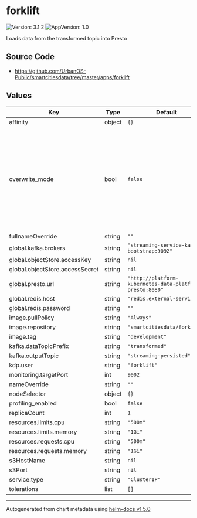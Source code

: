 # forklift

![Version: 3.1.2](https://img.shields.io/badge/Version-3.1.2-informational?style=flat-square) ![AppVersion: 1.0](https://img.shields.io/badge/AppVersion-1.0-informational?style=flat-square)

Loads data from the transformed topic into Presto

## Source Code

* <https://github.com/UrbanOS-Public/smartcitiesdata/tree/master/apps/forklift>

## Values

| Key | Type | Default | Description |
|-----|------|---------|-------------|
| affinity | object | `{}` |  |
| overwrite_mode | bool | `false` | When enabled, forklift doesn't retain any past records for a dataset. New records replace what was previously stored. |
| fullnameOverride | string | `""` |  |
| global.kafka.brokers | string | `"streaming-service-kafka-bootstrap:9092"` |  |
| global.objectStore.accessKey | string | `nil` |  |
| global.objectStore.accessSecret | string | `nil` |  |
| global.presto.url | string | `"http://platform-kubernetes-data-platform-presto:8080"` |  |
| global.redis.host | string | `"redis.external-services"` |  |
| global.redis.password | string | `""` |  |
| image.pullPolicy | string | `"Always"` |  |
| image.repository | string | `"smartcitiesdata/forklift"` |  |
| image.tag | string | `"development"` |  |
| kafka.dataTopicPrefix | string | `"transformed"` |  |
| kafka.outputTopic | string | `"streaming-persisted"` |  |
| kdp.user | string | `"forklift"` |  |
| monitoring.targetPort | int | `9002` |  |
| nameOverride | string | `""` |  |
| nodeSelector | object | `{}` |  |
| profiling_enabled | bool | `false` |  |
| replicaCount | int | `1` |  |
| resources.limits.cpu | string | `"500m"` |  |
| resources.limits.memory | string | `"1Gi"` |  |
| resources.requests.cpu | string | `"500m"` |  |
| resources.requests.memory | string | `"1Gi"` |  |
| s3HostName | string | `nil` |  |
| s3Port | string | `nil` |  |
| service.type | string | `"ClusterIP"` |  |
| tolerations | list | `[]` |  |

----------------------------------------------
Autogenerated from chart metadata using [helm-docs v1.5.0](https://github.com/norwoodj/helm-docs/releases/v1.5.0)
